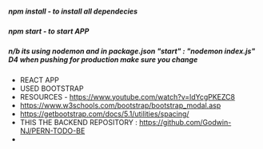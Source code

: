 ##### npm install - to install all dependecies
##### npm start - to start APP
##### n/b its using nodemon and in package.json "start" : "nodemon index.js" D4 when pushing for production make sure you change
* REACT APP 
* USED BOOTSTRAP
* RESOURCES - https://www.youtube.com/watch?v=ldYcgPKEZC8
* https://www.w3schools.com/bootstrap/bootstrap_modal.asp
* https://getbootstrap.com/docs/5.1/utilities/spacing/
* THIS THE BACKEND REPOSITORY : https://github.com/Godwin-NJ/PERN-TODO-BE
* 

